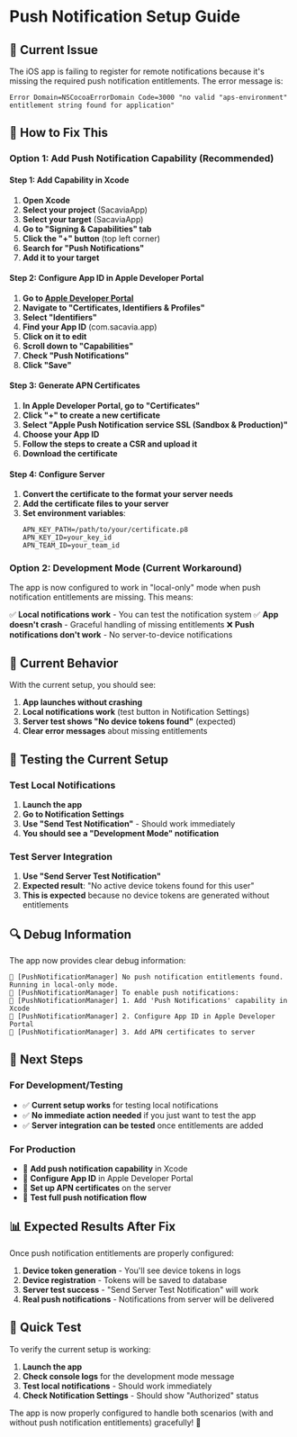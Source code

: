 # Push Notification Setup Guide

## 🚨 **Current Issue**

The iOS app is failing to register for remote notifications because it's missing the required push notification entitlements. The error message is:

```
Error Domain=NSCocoaErrorDomain Code=3000 "no valid "aps-environment" entitlement string found for application"
```

## 🔧 **How to Fix This**

### **Option 1: Add Push Notification Capability (Recommended)**

#### **Step 1: Add Capability in Xcode**
1. **Open Xcode**
2. **Select your project** (SacaviaApp)
3. **Select your target** (SacaviaApp)
4. **Go to "Signing & Capabilities" tab**
5. **Click the "+" button** (top left corner)
6. **Search for "Push Notifications"**
7. **Add it to your target**

#### **Step 2: Configure App ID in Apple Developer Portal**
1. **Go to [Apple Developer Portal](https://developer.apple.com/account/)**
2. **Navigate to "Certificates, Identifiers & Profiles"**
3. **Select "Identifiers"**
4. **Find your App ID** (com.sacavia.app)
5. **Click on it to edit**
6. **Scroll down to "Capabilities"**
7. **Check "Push Notifications"**
8. **Click "Save"**

#### **Step 3: Generate APN Certificates**
1. **In Apple Developer Portal, go to "Certificates"**
2. **Click "+" to create a new certificate**
3. **Select "Apple Push Notification service SSL (Sandbox & Production)"**
4. **Choose your App ID**
5. **Follow the steps to create a CSR and upload it**
6. **Download the certificate**

#### **Step 4: Configure Server**
1. **Convert the certificate to the format your server needs**
2. **Add the certificate files to your server**
3. **Set environment variables**:
   ```
   APN_KEY_PATH=/path/to/your/certificate.p8
   APN_KEY_ID=your_key_id
   APN_TEAM_ID=your_team_id
   ```

### **Option 2: Development Mode (Current Workaround)**

The app is now configured to work in "local-only" mode when push notification entitlements are missing. This means:

✅ **Local notifications work** - You can test the notification system
✅ **App doesn't crash** - Graceful handling of missing entitlements
❌ **Push notifications don't work** - No server-to-device notifications

## 📱 **Current Behavior**

With the current setup, you should see:

1. **App launches without crashing**
2. **Local notifications work** (test button in Notification Settings)
3. **Server test shows "No device tokens found"** (expected)
4. **Clear error messages** about missing entitlements

## 🧪 **Testing the Current Setup**

### **Test Local Notifications**
1. **Launch the app**
2. **Go to Notification Settings**
3. **Use "Send Test Notification"** - Should work immediately
4. **You should see a "Development Mode" notification**

### **Test Server Integration**
1. **Use "Send Server Test Notification"** 
2. **Expected result**: "No active device tokens found for this user"
3. **This is expected** because no device tokens are generated without entitlements

## 🔍 **Debug Information**

The app now provides clear debug information:

```
📱 [PushNotificationManager] No push notification entitlements found. Running in local-only mode.
📱 [PushNotificationManager] To enable push notifications:
📱 [PushNotificationManager] 1. Add 'Push Notifications' capability in Xcode
📱 [PushNotificationManager] 2. Configure App ID in Apple Developer Portal
📱 [PushNotificationManager] 3. Add APN certificates to server
```

## 🎯 **Next Steps**

### **For Development/Testing**
- ✅ **Current setup works** for testing local notifications
- ✅ **No immediate action needed** if you just want to test the app
- ✅ **Server integration can be tested** once entitlements are added

### **For Production**
- 🔧 **Add push notification capability** in Xcode
- 🔧 **Configure App ID** in Apple Developer Portal
- 🔧 **Set up APN certificates** on the server
- 🔧 **Test full push notification flow**

## 📊 **Expected Results After Fix**

Once push notification entitlements are properly configured:

1. **Device token generation** - You'll see device tokens in logs
2. **Device registration** - Tokens will be saved to database
3. **Server test success** - "Send Server Test Notification" will work
4. **Real push notifications** - Notifications from server will be delivered

## 🚀 **Quick Test**

To verify the current setup is working:

1. **Launch the app**
2. **Check console logs** for the development mode message
3. **Test local notifications** - Should work immediately
4. **Check Notification Settings** - Should show "Authorized" status

The app is now properly configured to handle both scenarios (with and without push notification entitlements) gracefully! 🎉









